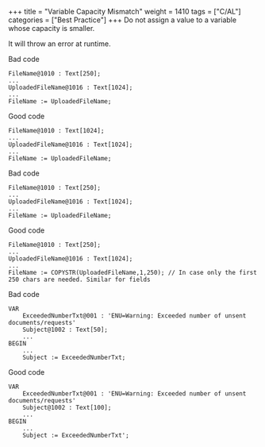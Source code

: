 +++
title = "Variable Capacity Mismatch"
weight = 1410
tags = ["C/AL"]
categories = ["Best Practice"]
+++
Do not assign a value to a variable whose capacity is smaller.

It will throw an error at runtime.

Bad code

    FileName@1010 : Text[250];
    ...
    UploadedFileName@1016 : Text[1024];
    ...
    FileName := UploadedFileName;

Good code

    FileName@1010 : Text[1024];
    ...
    UploadedFileName@1016 : Text[1024];
    ...
    FileName := UploadedFileName;

Bad code

    FileName@1010 : Text[250];
    ...
    UploadedFileName@1016 : Text[1024];
    ...
    FileName := UploadedFileName;

Good code

    FileName@1010 : Text[250];
    ...
    UploadedFileName@1016 : Text[1024];
    ...
    FileName := COPYSTR(UploadedFileName,1,250); // In case only the first 250 chars are needed. Similar for fields

Bad code

    VAR
        ExceededNumberTxt@001 : 'ENU=Warning: Exceeded number of unsent documents/requests'
        Subject@1002 : Text[50];
        ...
    BEGIN
        ...
        Subject := ExceededNumberTxt;

Good code

    VAR
        ExceededNumberTxt@001 : 'ENU=Warning: Exceeded number of unsent documents/requests'
        Subject@1002 : Text[100];
        ...
    BEGIN
        ...
        Subject := ExceededNumberTxt';

